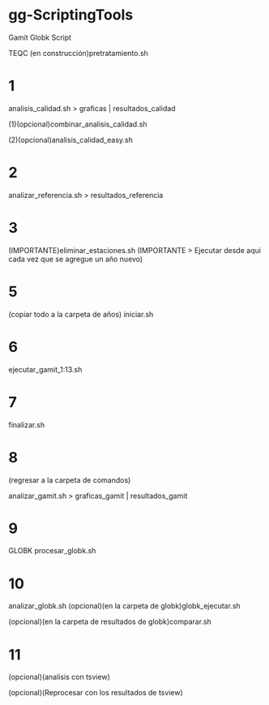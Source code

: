 # gg-ScriptingTools
Gamit Globk Script

TEQC
(en construcción)pretratamiento.sh

# 1
analisis_calidad.sh > graficas | resultados_calidad

(1)(opcional)combinar_analisis_calidad.sh

(2)(opcional)analisis_calidad_easy.sh

# 2
analizar_referencia.sh > resultados_referencia
# 3
(IMPORTANTE)eliminar_estaciones.sh (IMPORTANTE > Ejecutar desde aqui cada vez que se agregue un año nuevo)

# 5
(copiar todo a la carpeta de años)
iniciar.sh
# 6
ejecutar_gamit_1:13.sh
# 7
finalizar.sh
# 8
(regresar a la carpeta de comandos)

analizar_gamit.sh > graficas_gamit | resultados_gamit

# 9
GLOBK
procesar_globk.sh
# 10
analizar_globk.sh
(opcional)(en la carpeta de globk)globk_ejecutar.sh

(opcional)(en la carpeta de resultados de globk)comparar.sh
# 11
(opcional)(analisis con tsview)

(opcional)(Reprocesar con los resultados de tsview)
